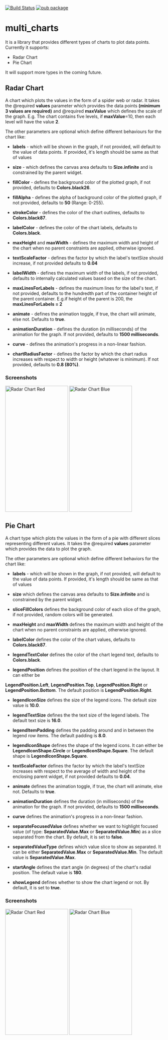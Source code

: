 [![Build Status](https://travis-ci.com/intkhabahmed/multi_charts.svg?branch=master)](https://travis-ci.com/intkhabahmed/multi_charts)
[![pub package](https://img.shields.io/pub/v/multi_charts.svg)](https://pub.dartlang.org/packages/multi_charts)

# multi_charts

It is a library that provides different types of charts to plot data points. Currently it supports:  
* Radar Chart
* Pie Chart

It will support more types in the coming future.

## Radar Chart

 A chart which plots the values in the form of a spider web or radar. It takes the
 @required **values** parameter which provides the data points **(minimum 3 values are required)** and @required **maxValue** which defines the scale of the graph. E.g. The chart contains five levels, if **maxValue**=10, then each level will have the value **2**.

 The other parameters are optional which define different behaviours for the chart like:
 
 * **labels** - which will be shown in the graph, if not provided, will default to the value of data points. If provided, it's length should be same as that of values

 * **size** - which defines the canvas area defaults to **Size.infinite** and is constrained by the parent widget.

 * **fillColor** - defines the background color of the plotted graph, if not provided, 
 defaults to **Colors.black26**.

  * **fillAlpha** - defines the alpha of background color of the plotted graph, if not provided, 
 defaults to **50** (Range: 0-255).

 * **strokeColor** - defines the color of the chart outlines, defaults to **Colors.black87**.

 * **labelColor** - defines the color of the chart labels, defaults to **Colors.black**.

 * **maxHeight** and **maxWidth** - defines the maximum width and height of the chart when
 no parent constraints are applied, otherwise ignored.

 * **textScaleFactor** - defines the factor by which the label's textSize should increase, 
 if not provided defaults to **0.04**

 * **labelWidth** - defines the maximum width of the labels, if not provided, defaults to
 internally calculated values based on the size of the chart.

 * **maxLinesForLabels** - defines the maximum lines for the label's text, if not provided, 
 defaults to the hundredth part of the container height of the parent container.
 E.g.if height of the parent is 200, the **maxLinesForLabels = 2**

 * **animate** - defines the animation toggle, if true, the chart will animate, else not.
 Defaults to **true**.

 * **animationDuration** - defines the duration (in milliseconds) of the animation for the graph. If not provided, defaults to **1500 milliseconds**.

 * **curve** - defines the animation's progress in a non-linear fashion.

 * **chartRadiusFactor** - defines the factor by which the chart radius increases with respect
 to width or height (whatever is minimum). If not provided, defaults to **0.8 (80%)**.

### Screenshots

<img src="https://drive.google.com/uc?export=view&id=1xBM5mTMdU9d49Qo2vrxsq4UmBk2cEaps" alt="Radar Chart Red" width="200" height="400"/>
<img src="https://drive.google.com/uc?export=view&id=1aCshjCJjL5fjR-qxQI-yLFuNEHuxi5bG" alt="Radar Chart Blue" width="200" height="400"/>

## Pie Chart

A chart type which plots the values in the form of a pie with different slices representing
different values. It takes the @required **values** parameter which provides the data to plot
the graph.

The other parameters are optional which define different behaviors for the chart like:

* **labels** - which will be shown in the graph, if not provided, will default to the value of data points. If provided, it's length should be same as that of values

* **size** which defines the canvas area defaults to **Size.infinite** and is constrained by the parent widget.

* **sliceFillColors** defines the background color of each slice of the graph, if not provided, random colors will be generated.

* **maxHeight** and **maxWidth** defines the maximum width and height of the chart when no parent constraints are applied, otherwise ignored.

* **labelColor** defines the color of the chart values, defaults to **Colors.black87**.

* **legendTextColor** defines the color of the chart legend text, defaults to **Colors.black**.

* **legendPosition** defines the position of the chart legend in the layout. It can either be

**LegendPosition.Left**, **LegendPosition.Top**, **LegendPosition.Right** or **LegendPosition.Bottom**. The default position is **LegendPosition.Right**.

* **legendIconSize** defines the size of the legend icons. The default size value is **10.0**.

* **legendTextSize** defines the the text size of the legend labels. The default text size is **16.0**.

* **legendItemPadding** defines the padding around and in between the legend row items. The default padding is **8.0**.

* **legendIconShape** defines the shape of the legend icons. It can either be **LegendIconShape.Circle** or **LegendIconShape.Square**. The default shape is **LegendIconShape.Square**.

* **textScaleFactor** defines the factor by which the label's textSize increases with respect to the average of width and height of the enclosing parent widget, if not provided defaults to **0.04**.

* **animate** defines the animation toggle, if true, the chart will animate, else not. Defaults to **true**.

* **animationDuration** defines the duration (in milliseconds) of the animation for the graph. If not provided, defaults to **1500 milliseconds**.

* **curve** defines the animation's progress in a non-linear fashion.

* **separateFocusedValue** defines whether we want to highlight focused value (of type: **SeparatedValue.Max** or **SeparatedValue.Min**) as a slice separated from the chart. By default, it is set to **false**.

* **separatedValueType** defines which value slice to show as separated. It can be either **SeparatedValue.Max** or **SeparatedValue.Min**. The default value is **SeparatedValue.Max**.

* **startAngle** defines the start angle (in degrees) of the chart's radial position. The default value is **180**.

* **showLegend** defines whether to show the chart legend or not. By default, it is set to **true**.

### Screenshots

<img src="https://drive.google.com/uc?export=view&id=1s-DCVNzt82I5ESy3cnmsStqAVWtl3YSl" alt="Radar Chart Red" width="200" height="400"/>
<img src="https://drive.google.com/uc?export=view&id=1rDF05gTjvx8AeMcsDxZ4MBbDugmNpb9_" alt="Radar Chart Blue" width="200" height="400"/>
